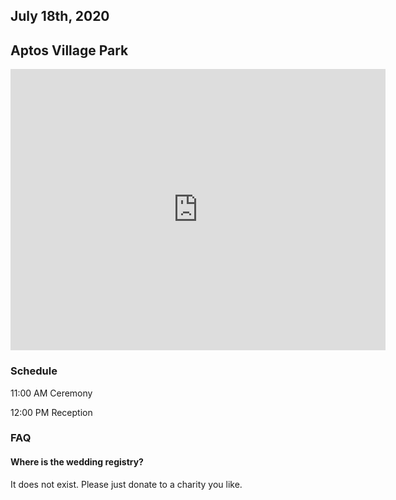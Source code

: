 ## July 18th, 2020
## Aptos Village Park
<iframe src="https://www.google.com/maps/embed?pb=!1m18!1m12!1m3!1d3187.3509381035974!2d-121.90575468482348!3d36.977555579912355!2m3!1f0!2f0!3f0!3m2!1i1024!2i768!4f13.1!3m3!1m2!1s0x808e15d793ff0dc5%3A0x4e1538e19b6cb9f2!2sAptos%20Village%20County%20Park!5e0!3m2!1sen!2sus!4v1575692358928!5m2!1sen!2sus" width="600" height="450" frameborder="0" style="border:0;" allowfullscreen=""></iframe>

### Schedule

11:00 AM Ceremony

12:00 PM Reception

### FAQ

#### Where is the wedding registry?

It does not exist. Please just donate to a charity you like.

